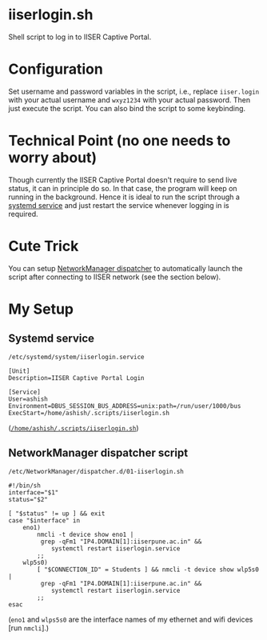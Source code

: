 # iiserlogin.sh

Shell script to log in to IISER Captive Portal.

# Configuration

Set username and password variables in the script, i.e., replace `iiser.login`
with your actual username and `wxyz1234` with your actual password. Then just
execute the script. You can also bind the script to some keybinding.

# Technical Point (no one needs to worry about)

Though currently the IISER Captive Portal doesn't require to send live status,
it can in principle do so. In that case, the program will keep on running in
the background. Hence it is ideal to run the script through a
[systemd service](https://wiki.archlinux.org/title/Systemd#Writing_unit_files)
and just restart the service whenever logging in is required.

# Cute Trick

You can setup
[NetworkManager dispatcher](https://wiki.archlinux.org/title/NetworkManager#Network_services_with_NetworkManager_dispatcher)
to automatically launch the script after connecting to IISER network (see the
section below).

# My Setup

## Systemd service

`/etc/systemd/system/iiserlogin.service`


```
[Unit]
Description=IISER Captive Portal Login
 
[Service]
User=ashish
Environment=DBUS_SESSION_BUS_ADDRESS=unix:path=/run/user/1000/bus
ExecStart=/home/ashish/.scripts/iiserlogin.sh

```
([`/home/ashish/.scripts/iiserlogin.sh`](https://github.com/ashish-yadav11/dotfiles/blob/master/scripts/iiserlogin.sh))

## NetworkManager dispatcher script

`/etc/NetworkManager/dispatcher.d/01-iiserlogin.sh`


```
#!/bin/sh
interface="$1"
status="$2"

[ "$status" != up ] && exit
case "$interface" in
    eno1)
        nmcli -t device show eno1 |
         grep -qFm1 "IP4.DOMAIN[1]:iiserpune.ac.in" &&
            systemctl restart iiserlogin.service
        ;;
    wlp5s0)
        [ "$CONNECTION_ID" = Students ] && nmcli -t device show wlp5s0 |
         grep -qFm1 "IP4.DOMAIN[1]:iiserpune.ac.in" &&
            systemctl restart iiserlogin.service
        ;;
esac

```
(`eno1` and `wlps5s0` are the interface names of my ethernet and wifi devices
[run `nmcli`].)
